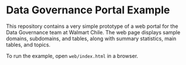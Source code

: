 # Data Governance Portal Example

This repository contains a very simple prototype of a web portal for the Data Governance team at Walmart Chile. The web page displays sample domains, subdomains, and tables, along with summary statistics, main tables, and topics.

To run the example, open `web/index.html` in a browser.
